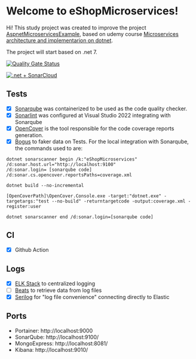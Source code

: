 # Welcome to eShopMicroservices!
Hi! This study project was created to improve the project [AspnetMicroservicesExample](https://github.com/DouglasFugita/AspnetMicroservicesExample/), based on udemy course [Microservices architecture and implementarion on dotnet](https://www.udemy.com/course/microservices-architecture-and-implementation-on-dotnet/).

The project will start based on .net 7.

[![Quality Gate Status](https://sonarcloud.io/api/project_badges/measure?project=DouglasFugita_eShopMicroservices&metric=alert_status)](https://sonarcloud.io/summary/new_code?id=DouglasFugita_eShopMicroservices)

[![.net + SonarCloud](https://github.com/DouglasFugita/eShopMicroservices/actions/workflows/main.yml/badge.svg)](https://github.com/DouglasFugita/eShopMicroservices/actions/workflows/main.yml)

## Tests
- [x] [Sonarqube](https://www.sonarsource.com/products/sonarqube/downloads/) was containerized to be used as the code quality checker.
- [x] [Sonarlint](https://www.sonarsource.com/products/sonarlint/) was configured at Visual Studio 2022 integrating with Sonarqube
- [x] [OpenCover](https://github.com/OpenCover/opencoverCode) is the tool responsible for the code coverage reports generation.
- [x] [Bogus](https://github.com/bchavez/Bogus) to faker data on Tests.
For the local integration with Sonarqube, the commands used to are:
```
dotnet sonarscanner begin /k:"eShopMicroservices"
/d:sonar.host.url="http://localhost:9100" 
/d:sonar.login= [sonarqube code]
/d:sonar.cs.opencover.reportsPaths=coverage.xml 
 
dotnet build --no-incremental
 
[OpenCoverPath]\OpenCover.Console.exe -target:"dotnet.exe" -targetargs:"test --no-build" -returntargetcode -output:coverage.xml -register:user

dotnet sonarscanner end /d:sonar.login=[sonarqube code]
```
## CI
- [x] Github Action

## Logs
- [x] [ELK Stack](https://www.elastic.co/pt/elastic-stack/) to centralized logging
- [ ] [Beats](https://www.elastic.co/pt/beats/) to retrieve data from log files
- [x] [Serilog](https://serilog.net/) for "log file convenience" connecting directly to Elastic

## Ports
- Portainer: http://localhost:9000
- SonarQube: http://localhost:9100/
- MongoExpress: http://localhost:8081/
- Kibana: http://localhost:9010/
